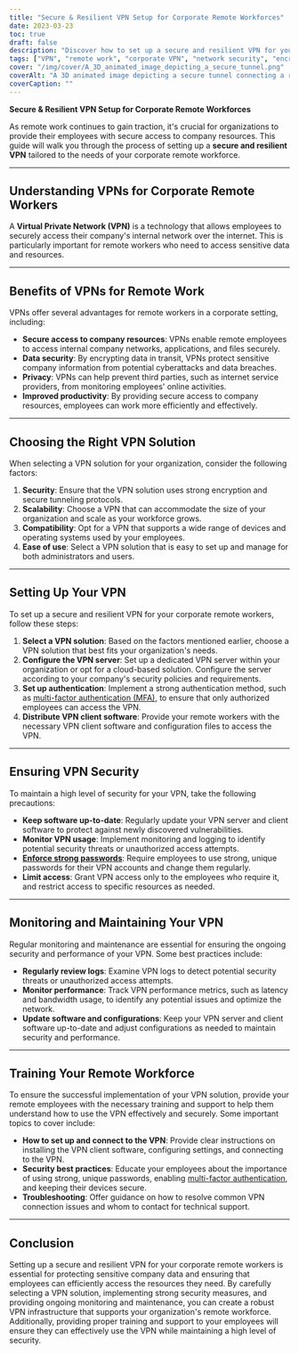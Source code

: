 ```yaml
---
title: "Secure & Resilient VPN Setup for Corporate Remote Workforces"
date: 2023-03-23
toc: true
draft: false
description: "Discover how to set up a secure and resilient VPN for your corporate remote employees, ensuring safe access to company resources."
tags: ["VPN", "remote work", "corporate VPN", "network security", "encryption", "tunneling protocols", "VPN setup", "VPN server", "VPN security", "VPN maintenance", "VPN monitoring", "VPN solution", "authentication", "data security", "privacy", "performance", "scalability", "compatibility", "employee training", "best practices"]
cover: "/img/cover/A_3D_animated_image_depicting_a_secure_tunnel.png"
coverAlt: "A 3D animated image depicting a secure tunnel connecting a remote worker's laptop to a company building, symbolizing the VPN connection. A shield icon hovers above the tunnel, representing security and resilience."
coverCaption: ""
---
```


**Secure & Resilient VPN Setup for Corporate Remote Workforces**

As remote work continues to gain traction, it's crucial for organizations to provide their employees with secure access to company resources. This guide will walk you through the process of setting up a **secure and resilient VPN** tailored to the needs of your corporate remote workforce.

______

## **Understanding VPNs for Corporate Remote Workers**

A **Virtual Private Network (VPN)** is a technology that allows employees to securely access their company's internal network over the internet. This is particularly important for remote workers who need to access sensitive data and resources.

______

## **Benefits of VPNs for Remote Work**

VPNs offer several advantages for remote workers in a corporate setting, including:

- **Secure access to company resources**: VPNs enable remote employees to access internal company networks, applications, and files securely.
- **Data security**: By encrypting data in transit, VPNs protect sensitive company information from potential cyberattacks and data breaches.
- **Privacy**: VPNs can help prevent third parties, such as internet service providers, from monitoring employees' online activities.
- **Improved productivity**: By providing secure access to company resources, employees can work more efficiently and effectively.

______

## **Choosing the Right VPN Solution**

When selecting a VPN solution for your organization, consider the following factors:

1. **Security**: Ensure that the VPN solution uses strong encryption and secure tunneling protocols.
2. **Scalability**: Choose a VPN that can accommodate the size of your organization and scale as your workforce grows.
3. **Compatibility**: Opt for a VPN that supports a wide range of devices and operating systems used by your employees.
4. **Ease of use**: Select a VPN solution that is easy to set up and manage for both administrators and users.

______

## **Setting Up Your VPN**

To set up a secure and resilient VPN for your corporate remote workers, follow these steps:

1. **Select a VPN solution**: Based on the factors mentioned earlier, choose a VPN solution that best fits your organization's needs.
2. **Configure the VPN server**: Set up a dedicated VPN server within your organization or opt for a cloud-based solution. Configure the server according to your company's security policies and requirements.
3. **Set up authentication**: Implement a strong authentication method, such as [multi-factor authentication (MFA)](https://simeononsecurity.ch/articles/what-are-the-diferent-kinds-of-factors-in-mfa/), to ensure that only authorized employees can access the VPN.
4. **Distribute VPN client software**: Provide your remote workers with the necessary VPN client software and configuration files to access the VPN.

______

## **Ensuring VPN Security**

To maintain a high level of security for your VPN, take the following precautions:

- **Keep software up-to-date**: Regularly update your VPN server and client software to protect against newly discovered vulnerabilities.
- **Monitor VPN usage**: Implement monitoring and logging to identify potential security threats or unauthorized access attempts.
- [**Enforce strong passwords**](https://simeononsecurity.ch/articles/how-to-create-strong-passwords/): Require employees to use strong, unique passwords for their VPN accounts and change them regularly.
- **Limit access**: Grant VPN access only to the employees who require it, and restrict access to specific resources as needed.

______

## **Monitoring and Maintaining Your VPN**

Regular monitoring and maintenance are essential for ensuring the ongoing security and performance of your VPN. Some best practices include:

- **Regularly review logs**: Examine VPN logs to detect potential security threats or unauthorized access attempts.
- **Monitor performance**: Track VPN performance metrics, such as latency and bandwidth usage, to identify any potential issues and optimize the network.
- **Update software and configurations**: Keep your VPN server and client software up-to-date and adjust configurations as needed to maintain security and performance.

______

## **Training Your Remote Workforce**

To ensure the successful implementation of your VPN solution, provide your remote employees with the necessary training and support to help them understand how to use the VPN effectively and securely. Some important topics to cover include:

- **How to set up and connect to the VPN**: Provide clear instructions on installing the VPN client software, configuring settings, and connecting to the VPN.
- **Security best practices**: Educate your employees about the importance of using strong, unique passwords, enabling [multi-factor authentication](https://simeononsecurity.ch/articles/what-are-the-diferent-kinds-of-factors-in-mfa/), and keeping their devices secure.
- **Troubleshooting**: Offer guidance on how to resolve common VPN connection issues and whom to contact for technical support.

______

## **Conclusion**

Setting up a secure and resilient VPN for your corporate remote workers is essential for protecting sensitive company data and ensuring that employees can efficiently access the resources they need. By carefully selecting a VPN solution, implementing strong security measures, and providing ongoing monitoring and maintenance, you can create a robust VPN infrastructure that supports your organization's remote workforce. Additionally, providing proper training and support to your employees will ensure they can effectively use the VPN while maintaining a high level of security.

